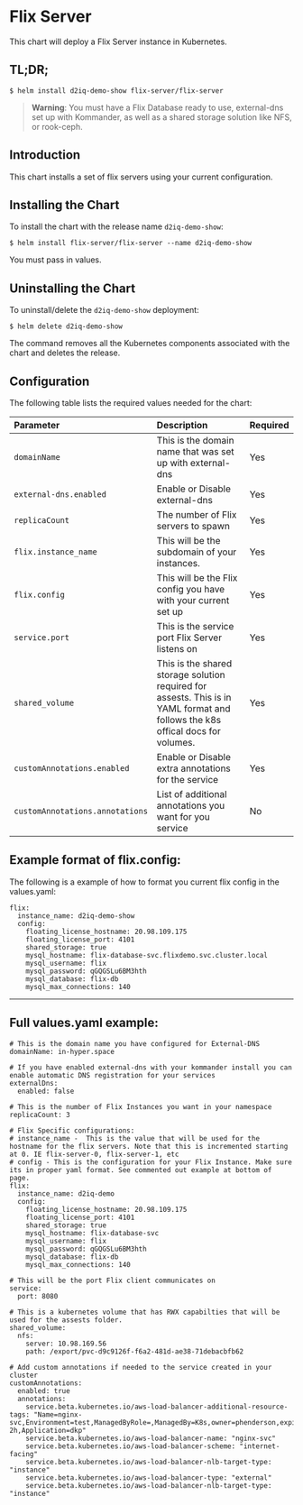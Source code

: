 # Flix Server

This chart will deploy a Flix Server instance in Kubernetes.

## TL;DR;

```console
$ helm install d2iq-demo-show flix-server/flix-server
```

> **Warning**: You must have a Flix Database ready to use, external-dns set up with Kommander, as well as a shared storage solution like NFS, or rook-ceph.

## Introduction

This chart installs a set of flix servers using your current configuration.

## Installing the Chart

To install the chart with the release name `d2iq-demo-show`:

```console
$ helm install flix-server/flix-server --name d2iq-demo-show
```

You must pass in values.

## Uninstalling the Chart

To uninstall/delete the `d2iq-demo-show` deployment:

```console
$ helm delete d2iq-demo-show
```

The command removes all the Kubernetes components associated with the chart and
deletes the release.

## Configuration

The following table lists the required values needed for the chart:

| Parameter               | Description                                                                                                                     | Required |
|:------------------------|:--------------------------------------------------------------------------------------------------------------------------------|:---------|
| `domainName`                     | This is the domain name that was set up with external-dns                                                              | Yes |
| `external-dns.enabled`           | Enable or Disable external-dns                                                                                         | Yes |
| `replicaCount`                   | The number of Flix servers to spawn                                                                                    | Yes |
| `flix.instance_name`             | This will be the subdomain of your instances.                                                                          | Yes |
| `flix.config`                    | This will be the Flix config you have with your current set up                                                                  | Yes |
| `service.port`                   | This is the service port Flix Server listens on                                                                                 | Yes |
| `shared_volume`                  | This is the shared storage solution required for assests. This is in YAML format and follows the k8s offical docs for volumes.  | Yes |
| `customAnnotations.enabled`      | Enable or Disable extra annotations for the service                                                                        | Yes |
| `customAnnotations.annotations`  | List of additional annotations you want for you service                                                                | No  |


## Example format of flix.config:

The following is a example of how to format you current flix config in the values.yaml:

```
flix:
  instance_name: d2iq-demo-show
  config:
    floating_license_hostname: 20.98.109.175
    floating_license_port: 4101
    shared_storage: true
    mysql_hostname: flix-database-svc.flixdemo.svc.cluster.local
    mysql_username: flix
    mysql_password: qGQGSLu6BM3hth
    mysql_database: flix-db
    mysql_max_connections: 140
``` 

---

## Full values.yaml example:

```
# This is the domain name you have configured for External-DNS
domainName: in-hyper.space

# If you have enabled external-dns with your kommander install you can enable automatic DNS registration for your services
externalDns:
  enabled: false

# This is the number of Flix Instances you want in your namespace
replicaCount: 3

# Flix Specific configurations:
# instance_name -  This is the value that will be used for the hostname for the flix servers. Note that this is incremented starting at 0. IE flix-server-0, flix-server-1, etc
# config - This is the configuration for your Flix Instance. Make sure its in proper yaml format. See commented out example at bottom of page.
flix:
  instance_name: d2iq-demo
  config:
    floating_license_hostname: 20.98.109.175
    floating_license_port: 4101
    shared_storage: true
    mysql_hostname: flix-database-svc
    mysql_username: flix
    mysql_password: qGQGSLu6BM3hth
    mysql_database: flix-db
    mysql_max_connections: 140

# This will be the port Flix client communicates on
service:
  port: 8080

# This is a kubernetes volume that has RWX capabilties that will be used for the assests folder.
shared_volume:
  nfs: 
    server: 10.98.169.56
    path: /export/pvc-d9c9126f-f6a2-481d-ae38-71debacbfb62

# Add custom annotations if needed to the service created in your cluster
customAnnotations:
  enabled: true
  annotations:
    service.beta.kubernetes.io/aws-load-balancer-additional-resource-tags: "Name=nginx-svc,Environment=test,ManagedByRole=,ManagedBy=K8s,owner=phenderson,expiration=3 2h,Application=dkp"
    service.beta.kubernetes.io/aws-load-balancer-name: "nginx-svc"
    service.beta.kubernetes.io/aws-load-balancer-scheme: "internet-facing" 
    service.beta.kubernetes.io/aws-load-balancer-nlb-target-type: "instance" 
    service.beta.kubernetes.io/aws-load-balancer-type: "external" 
    service.beta.kubernetes.io/aws-load-balancer-nlb-target-type: "instance"
```